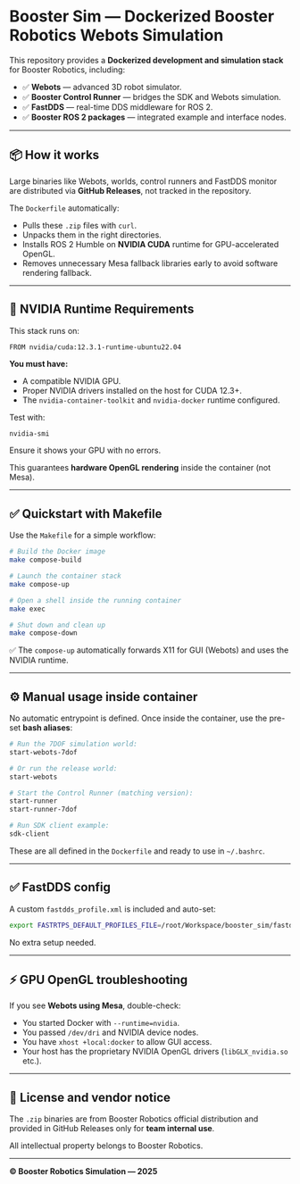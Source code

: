 # Booster Sim — Dockerized Booster Robotics Webots Simulation

This repository provides a **Dockerized development and simulation stack** for Booster Robotics, including:

- ✅ **Webots** — advanced 3D robot simulator.
- ✅ **Booster Control Runner** — bridges the SDK and Webots simulation.
- ✅ **FastDDS** — real-time DDS middleware for ROS 2.
- ✅ **Booster ROS 2 packages** — integrated example and interface nodes.

---

## 📦 How it works

Large binaries like Webots, worlds, control runners and FastDDS monitor are distributed via **GitHub Releases**, not tracked in the repository.

The `Dockerfile` automatically:

- Pulls these `.zip` files with `curl`.
- Unpacks them in the right directories.
- Installs ROS 2 Humble on **NVIDIA CUDA** runtime for GPU-accelerated OpenGL.
- Removes unnecessary Mesa fallback libraries early to avoid software rendering fallback.

---

## 🐳 NVIDIA Runtime Requirements

This stack runs on:

```
FROM nvidia/cuda:12.3.1-runtime-ubuntu22.04
```

**You must have:**

- A compatible NVIDIA GPU.
- Proper NVIDIA drivers installed on the host for CUDA 12.3+.
- The `nvidia-container-toolkit` and `nvidia-docker` runtime configured.

Test with:

```bash
nvidia-smi
```

Ensure it shows your GPU with no errors.

This guarantees **hardware OpenGL rendering** inside the container (not Mesa).

---

## ✅ Quickstart with Makefile

Use the `Makefile` for a simple workflow:

```bash
# Build the Docker image
make compose-build

# Launch the container stack
make compose-up

# Open a shell inside the running container
make exec

# Shut down and clean up
make compose-down
```

✅ The `compose-up` automatically forwards X11 for GUI (Webots) and uses the NVIDIA runtime.

---

## ⚙️ Manual usage inside container

No automatic entrypoint is defined. Once inside the container, use the pre-set **bash aliases**:

```bash
# Run the 7DOF simulation world:
start-webots-7dof

# Or run the release world:
start-webots

# Start the Control Runner (matching version):
start-runner
start-runner-7dof

# Run SDK client example:
sdk-client
```

These are all defined in the `Dockerfile` and ready to use in `~/.bashrc`.

---

## ✅ FastDDS config

A custom `fastdds_profile.xml` is included and auto-set:

```bash
export FASTRTPS_DEFAULT_PROFILES_FILE=/root/Workspace/booster_sim/fastdds_profile.xml
```

No extra setup needed.

---

## ⚡️ GPU OpenGL troubleshooting

If you see **Webots using Mesa**, double-check:

- You started Docker with `--runtime=nvidia`.
- You passed `/dev/dri` and NVIDIA device nodes.
- You have `xhost +local:docker` to allow GUI access.
- Your host has the proprietary NVIDIA OpenGL drivers (`libGLX_nvidia.so` etc.).

---

## 📌 License and vendor notice

The `.zip` binaries are from Booster Robotics official distribution and provided in GitHub Releases only for **team internal use**.

All intellectual property belongs to Booster Robotics.

---

**© Booster Robotics Simulation — 2025**
